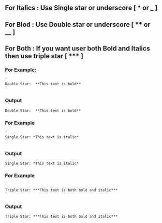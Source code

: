 ## For Italics : Use Single star or underscore [ * or _ ]
## For Blod : Use Double star or underscore [ ** or __ ]
## For Both : If you want user both Bold and Italics then use triple star [ *** ]

### For Example: 
```
`
Double Star:  **This text is bold**
`
```
### Output
`
Double Star:  **This text is bold**
`
### For Example
```
`
Single Star: *This text is italic*
`
```
### Output
`
Single Star: *This text is italic*
`
### For Example
```
`
Triple Star: ***This text is both bold and italic***
`
```
### Output
`
Triple Star: ***This text is both bold and italic***
`

